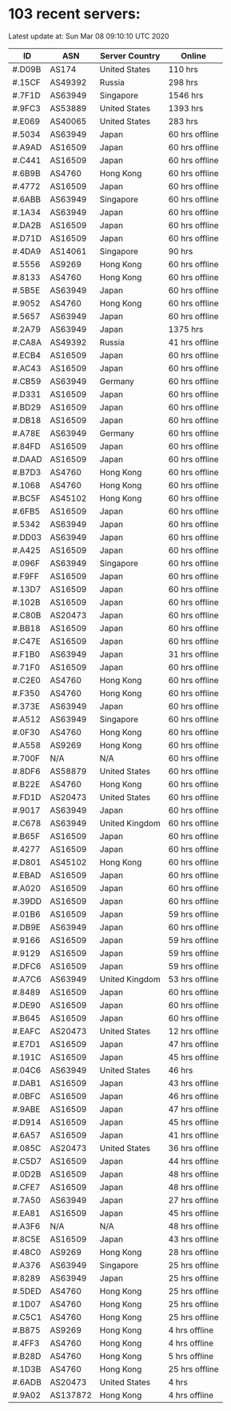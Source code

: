 # 103 recent servers:

Latest update at: Sun Mar 08 09:10:10 UTC 2020

| ID | ASN | Server Country | Online |
| -- | --- | -------------- | ------ |
| #.D09B | AS174 | United States | 110 hrs |
| #.15CF | AS49392 | Russia | 298 hrs |
| #.7F1D | AS63949 | Singapore | 1546 hrs |
| #.9FC3 | AS53889 | United States | 1393 hrs |
| #.E069 | AS40065 | United States | 283 hrs |
| #.5034 | AS63949 | Japan | 60 hrs offline |
| #.A9AD | AS16509 | Japan | 60 hrs offline |
| #.C441 | AS16509 | Japan | 60 hrs offline |
| #.6B9B | AS4760 | Hong Kong | 60 hrs offline |
| #.4772 | AS16509 | Japan | 60 hrs offline |
| #.6ABB | AS63949 | Singapore | 60 hrs offline |
| #.1A34 | AS63949 | Japan | 60 hrs offline |
| #.DA2B | AS16509 | Japan | 60 hrs offline |
| #.D71D | AS16509 | Japan | 60 hrs offline |
| #.4DA9 | AS14061 | Singapore | 90 hrs |
| #.5556 | AS9269 | Hong Kong | 60 hrs offline |
| #.8133 | AS4760 | Hong Kong | 60 hrs offline |
| #.5B5E | AS63949 | Japan | 60 hrs offline |
| #.9052 | AS4760 | Hong Kong | 60 hrs offline |
| #.5657 | AS63949 | Japan | 60 hrs offline |
| #.2A79 | AS63949 | Japan | 1375 hrs |
| #.CA8A | AS49392 | Russia | 41 hrs offline |
| #.ECB4 | AS16509 | Japan | 60 hrs offline |
| #.AC43 | AS16509 | Japan | 60 hrs offline |
| #.CB59 | AS63949 | Germany | 60 hrs offline |
| #.D331 | AS16509 | Japan | 60 hrs offline |
| #.BD29 | AS16509 | Japan | 60 hrs offline |
| #.DB18 | AS16509 | Japan | 60 hrs offline |
| #.A78E | AS63949 | Germany | 60 hrs offline |
| #.84FD | AS16509 | Japan | 60 hrs offline |
| #.DAAD | AS16509 | Japan | 60 hrs offline |
| #.B7D3 | AS4760 | Hong Kong | 60 hrs offline |
| #.1068 | AS4760 | Hong Kong | 60 hrs offline |
| #.BC5F | AS45102 | Hong Kong | 60 hrs offline |
| #.6FB5 | AS16509 | Japan | 60 hrs offline |
| #.5342 | AS63949 | Japan | 60 hrs offline |
| #.DD03 | AS63949 | Japan | 60 hrs offline |
| #.A425 | AS16509 | Japan | 60 hrs offline |
| #.096F | AS63949 | Singapore | 60 hrs offline |
| #.F9FF | AS16509 | Japan | 60 hrs offline |
| #.13D7 | AS16509 | Japan | 60 hrs offline |
| #.102B | AS16509 | Japan | 60 hrs offline |
| #.C80B | AS20473 | Japan | 60 hrs offline |
| #.BB18 | AS16509 | Japan | 60 hrs offline |
| #.C47E | AS16509 | Japan | 60 hrs offline |
| #.F1B0 | AS63949 | Japan | 31 hrs offline |
| #.71F0 | AS16509 | Japan | 60 hrs offline |
| #.C2E0 | AS4760 | Hong Kong | 60 hrs offline |
| #.F350 | AS4760 | Hong Kong | 60 hrs offline |
| #.373E | AS63949 | Japan | 60 hrs offline |
| #.A512 | AS63949 | Singapore | 60 hrs offline |
| #.0F30 | AS4760 | Hong Kong | 60 hrs offline |
| #.A558 | AS9269 | Hong Kong | 60 hrs offline |
| #.700F | N/A | N/A | 60 hrs offline |
| #.8DF6 | AS58879 | United States | 60 hrs offline |
| #.B22E | AS4760 | Hong Kong | 60 hrs offline |
| #.FD1D | AS20473 | United States | 60 hrs offline |
| #.9017 | AS63949 | Japan | 60 hrs offline |
| #.C678 | AS63949 | United Kingdom | 60 hrs offline |
| #.B65F | AS16509 | Japan | 60 hrs offline |
| #.4277 | AS16509 | Japan | 60 hrs offline |
| #.D801 | AS45102 | Hong Kong | 60 hrs offline |
| #.EBAD | AS16509 | Japan | 60 hrs offline |
| #.A020 | AS16509 | Japan | 60 hrs offline |
| #.39DD | AS16509 | Japan | 60 hrs offline |
| #.01B6 | AS16509 | Japan | 59 hrs offline |
| #.DB9E | AS63949 | Japan | 60 hrs offline |
| #.9166 | AS16509 | Japan | 59 hrs offline |
| #.9129 | AS16509 | Japan | 59 hrs offline |
| #.DFC6 | AS16509 | Japan | 59 hrs offline |
| #.A7C6 | AS63949 | United Kingdom | 53 hrs offline |
| #.8489 | AS16509 | Japan | 60 hrs offline |
| #.DE90 | AS16509 | Japan | 60 hrs offline |
| #.B645 | AS16509 | Japan | 60 hrs offline |
| #.EAFC | AS20473 | United States | 12 hrs offline |
| #.E7D1 | AS16509 | Japan | 47 hrs offline |
| #.191C | AS16509 | Japan | 45 hrs offline |
| #.04C6 | AS63949 | United States | 46 hrs |
| #.DAB1 | AS16509 | Japan | 43 hrs offline |
| #.0BFC | AS16509 | Japan | 46 hrs offline |
| #.9ABE | AS16509 | Japan | 47 hrs offline |
| #.D914 | AS16509 | Japan | 45 hrs offline |
| #.6A57 | AS16509 | Japan | 41 hrs offline |
| #.085C | AS20473 | United States | 36 hrs offline |
| #.C5D7 | AS16509 | Japan | 44 hrs offline |
| #.0D2B | AS16509 | Japan | 48 hrs offline |
| #.CFE7 | AS16509 | Japan | 48 hrs offline |
| #.7A50 | AS63949 | Japan | 27 hrs offline |
| #.EA81 | AS16509 | Japan | 45 hrs offline |
| #.A3F6 | N/A | N/A | 48 hrs offline |
| #.8C5E | AS16509 | Japan | 43 hrs offline |
| #.48C0 | AS9269 | Hong Kong | 28 hrs offline |
| #.A376 | AS63949 | Singapore | 25 hrs offline |
| #.8289 | AS63949 | Japan | 25 hrs offline |
| #.5DED | AS4760 | Hong Kong | 25 hrs offline |
| #.1D07 | AS4760 | Hong Kong | 25 hrs offline |
| #.C5C1 | AS4760 | Hong Kong | 25 hrs offline |
| #.B875 | AS9269 | Hong Kong | 4 hrs offline |
| #.4FF3 | AS4760 | Hong Kong | 4 hrs offline |
| #.B28D | AS4760 | Hong Kong | 5 hrs offline |
| #.1D3B | AS4760 | Hong Kong | 25 hrs offline |
| #.6ADB | AS20473 | United States | 4 hrs |
| #.9A02 | AS137872 | Hong Kong | 4 hrs offline |

